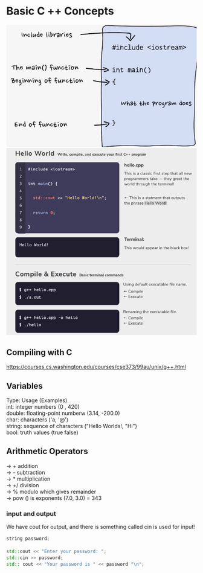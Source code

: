 # **Basic C ++ Concepts**
![Screenshot](./Pictures/cpp-basic.jpeg)
![Screenshot](./Pictures/execute-cpp.png)
## Compiling with C
https://courses.cs.washington.edu/courses/cse373/99au/unix/g++.html

## Variables

Type: Usage (Examples)<br>
int: integer numbers (0 , 420)<br>
double: floating-point numberw (3.14, -200.0)<br>
char: characters ('a, '@')<br>
string: sequence of characters ("Hello Worlds!, "Hi")<br>
bool: truth values (true false)<br>

## Arithmetic Operators 

&rarr; + addition<br>
&rarr; - subtraction<br>
&rarr; * multiplication<br>
&rarr; +/ division<br>
&rarr; % modulo which gives remainder<br>
&rarr; pow () is exponents (7.0, 3.0) = 343<br>

### input and output
We have cout for output, and there is something called cin is used for input!
```cpp
string password;

std::cout << "Enter your password: ";
std::cin >> password;
std:: cout << "Your password is " << password "\n";
```